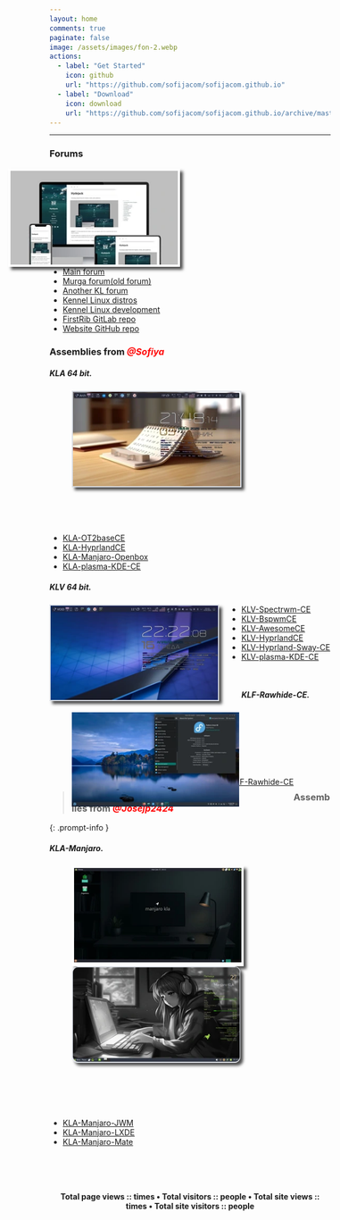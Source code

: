 ```yaml
---
layout: home
comments: true
paginate: false
image: /assets/images/fon-2.webp
actions:
  - label: "Get Started"
    icon: github
    url: "https://github.com/sofijacom/sofijacom.github.io"
  - label: "Download"
    icon: download
    url: "https://github.com/sofijacom/sofijacom.github.io/archive/master.zip"
---
```



<hr>

<h3>Forums</h3>
<img src="/assets/web/forums.webp" class="morph pic" alt="forum" style="float: right; margin-right: 270px; width: 300px;" alt="forum" />
<ul class="podcast-links">
  <li><a href="https://forum.puppylinux.com/viewforum.php?f=228" title="">Main forum</a></li>
  <li><a href="https://oldforum.puppylinux.com/index.php" title="">Murga forum(old forum)</a></li>	
  <li><a href="https://kennel-linux.rockedge.org/" title="">Another KL forum</a></li>
  <li><a href="https://forum.puppylinux.com/viewforum.php?f=231" title="">Kennel Linux distros</a></li>
  <li><a href="https://forum.puppylinux.com/viewforum.php?f=194" title="">Kennel Linux development</a></li>
  <li><a href="https://gitlab.com/firstrib/firstrib" title="">FirstRib GitLab repo</a></li>
  <li><a href="https://github.com/sofijacom/sofijacom.github.io" title="">Website GitHub repo</a></li>  	
</ul>



<h3>Assemblies from <span style="color:#ff0000;font-style:italic;font-weight:700;font-size:16px">@Sofiya</span></h3>
<h5>KLA 64 bit.</h5>
<figure style="width: 300px; margin-right: 40px;" class="align-left">
  <img src="/assets/img/KLA.webp" class="easy-zoom-effect pics" alt="kla" />	
</figure>
<br><br><br>
<ul>
  <li><a href="https://github.com/sofijacom/KLA-OT2baseCE" title="">KLA-OT2baseCE</a></li>
  <li><a href="https://github.com/sofijacom/KLA-Hyprland" title="">KLA-HyprlandCE</a></li>
  <li><a href="https://github.com/sofijacom/KLA-Manjaro-Openbox" title="">KLA-Manjaro-Openbox</a></li>
  <li><a href="https://github.com/sofijacom/KLA-plasma-KDE-CE" title="">KLA-plasma-KDE-CE</a></li>	
</ul>


<h5>KLV 64 bit.</h5>
<img src="/assets/img/KLV.webp" class="anime pics" alt="klv" style="float: left; margin-right: 40px; width: 300px;" />
<ul>
  <li><a href="https://github.com/sofijacom/KLV-Spectrwm-CE" title="">KLV-Spectrwm-CE</a></li>
  <li><a href="https://github.com/sofijacom/KLV-BspwmCE" title="">KLV-BspwmCE</a></li>
  <li><a href="https://github.com/sofijacom/KLV-AwesomeCE" title="">KLV-AwesomeCE</a></li>
  <li><a href="https://github.com/sofijacom/KLV-HyprlandCE" title="">KLV-HyprlandCE</a></li>
  <li><a href="https://github.com/sofijacom/KLV-Hyprland-Sway-CE" title="">KLV-Hyprland-Sway-CE</a></li>
  <li><a href="https://github.com/sofijacom/KLV-plasma-KDE-CE" title="">KLV-plasma-KDE-CE</a></li>
</ul>
<br>


<h5>KLF-Rawhide-CE.</h5>
<figure style="width: 300px; margin-right: 40px;" class="align-left">
  <div class="animate">	  
    <img class="first" src="/assets/img/F.webp" alt="klf" />   
    <img class="second" src="/assets/img/Fedora.webp" alt="klf" />    
  </div>
</figure>	
<br><br><br><br><br><br>
<ul class="links">
  <li><a href="https://github.com/sofijacom/KLF-Rawhide-CE" title="">KLF-Rawhide-CE</a></li> 
</ul><br>

 
> <h3>Assemblies from <span style="color:#ff0000;font-style:italic;font-weight:700;font-size:16px">@Josejp2424</span></h3>
{: .prompt-info }

<h5>KLA-Manjaro.</h5>
 <figure style="width: 300px; margin-right: 40px;" class="align-left">
  <div class="focus pic"><img src="/assets/img/manjaro-mate.webp" alt="manjaro mate"></div>
 </figure>	
<figure style="width: 300px; margin-right: 90px;" class="align-right">
  <div class="scale"><img src="/assets/img/manjaro-2.webp" class="scale" alt="manjaro"></div>	
</figure>
<br><br><br><br>
<ul>
  <li><a href="https://forum.puppylinux.com/viewtopic.php?t=12833" title="">KLA-Manjaro-JWM</a></li>
  <li><a href="https://forum.puppylinux.com/viewtopic.php?t=12671" title="">KLA-Manjaro-LXDE</a></li>
  <li><a href="https://forum.puppylinux.com/viewtopic.php?t=14608" title="">KLA-Manjaro-Mate</a></li>
</ul>
 
  
<p align="center"> 
  <img src="https://github.com/user-attachments/assets/6c640e94-03b1-4425-8345-e8bde37252a5" alt="" />  
</p>

<p align="center">
	<a href="https://github.com/sofijacom/sofijacom.github.io/blob/master/LICENSE"><img src="https://img.shields.io/static/v1.svg?style=for-the-badge&label=License&message=MIT&logoColor=d9e0ee&colorA=363a4f&colorB=b7bdf8" alt=""/></a>
</p>

<!--
<p align="center"> <img src="https://komarev.com/ghpvc/?username=sofijacom&label=Profile%20views&color=blueviolet&size=24&style=flat" alt="sofijacom" /> </p>
-->
<!--
data-style=""
short: Displays in short form, e.g. 1024 will be shown as 1k.
comma: Separates data with commas, e.g. 1024 will be shown as 1,024.
default: Default mode, displays the full data.
-->

<!--<script defer data-style="default" src="/assets/js/site.js"></script>-->  <!--short,comma,default, https://github.com/soxft/busuanzi/wiki/usage-->
<!-- https://github.com/soxft/busuanzi -->
<script defer data-style="short" src="https://busuanzi.9420.ltd/js"></script>

<h4 class="page__comments-title" align="center">
Total page views :: <span id="busuanzi_page_pv" style="color: #d20f39"></span> times • Total visitors :: <span id="busuanzi_page_uv" style="color: #40a02b"></span> people • Total site views :: <span id="busuanzi_site_pv" style="color: #04b"></span> times • Total site visitors :: <span id="busuanzi_site_uv" style="color: #FF9800"></span> people
<h4 class="page__comments-title"></h4>
</h4>


<style>
.morph {
  transition: all 1s ease; /* transform 1s ease */
 /* image-rendering: pixelated; */ /* Image sharpness */	
}

.morph:hover {
  border-radius: 50%;
  transform: rotate(360deg); /* transform: rotate(360deg) scale(1.25); */	
}	
</style>

<style>
img.anime {
  transition: all 1s ease;
 /* image-rendering: pixelated; */ /* Image sharpness */	
}

img.anime:hover {
  transform: rotate(360deg) scale(1.20);	
}	
</style>

<style>
.easy-zoom-effect {
  transition: all 1s ease; /* transform 1s ease */
 /* image-rendering: pixelated; */ /* Image sharpness */	
}

.easy-zoom-effect:hover {
  transform: scale(1.20);	
}	
</style>

<style>	
.focus {
  -webkit-transition: all 1s ease;
     -moz-transition: all 1s ease;
       -o-transition: all 1s ease;
      -ms-transition: all 1s ease;
          transition: all 1s ease;
}

.focus:hover {
  border: 4px solid #b8b8b8;
  border-radius: 50%;
}	
</style>

<style>
.scale {
  width: 300px; /* Ширина картинок */
  display: inline-block; /* Строчно-блочный элемент */
  overflow: hidden; /* Скрываем всё за контуром */
  border-radius: 10px;
  border: 1px solid #dce0e7;   
  -webkit-box-shadow: 5px 5px 5px rgba(0, 0, 0, 0.7);
          box-shadow: 5px 5px 5px rgba(0, 0, 0, 0.7);	
 /* border: 1px solid #181825; */	    
}
.scale img {
  transition: all 1s ease; /* Время эффекта */
  display: block; /* Убираем небольшой отступ снизу */
}
.scale img:hover {
  transform: scale(1.25); /* Увеличиваем масштаб */
  image-rendering: pixelated; /* Image sharpness */	
}
</style>

<style>
.animate { 
 position: relative; 
 margin: 0 auto;/* устанваливаем блок div по центру страницы*/
 width: 300px; /* Ширина */
 height: auto;  /* Высота */				
}
.animate img { 
 position: absolute; /* абсолютное позиционирование*/
 left: 0; /* выравниваем картинки по левому верхнему углу div-а*/ 
 top: 0; /* выравниваем картинки по левому верхнему углу div-а */  
 -moz-transition: all 1s ease;
 -webkit-transition: all 1s ease;
 -o-transition: all 1s ease;
 transition: all 1s ease;
}
.animate img.first {
 opacity: 0;
 filter: alpha(opacity=0);
}
.animate:hover img.first {
 opacity: 1;
 filter: alpha(opacity=100);
}
 .animate:hover img.second, .animate img.second:hover {
 opacity: 0;
 filter: alpha(opacity=0);
 -moz-transform: scale(0, 1);
 -webkit-transform: scale(0, 1);
 -o-transform: scale(0, 1);
 -ms-transform: scale(0, 1);
 transform: scale(0, 1);
}	
</style>
	

<style>
.pic {
  border: 4px solid #fff;  
  float: left;
  height: auto;
  width: 300px;
  margin-right: 40px;
  overflow: hidden;
  display: block;	  
   
  -webkit-box-shadow: 5px 5px 5px #111;
          box-shadow: 5px 5px 5px rgba(0, 0, 0, 0.7);  
}	
</style>

<style>
.pics {
  border: 2px solid #dce0e7;
	
  -webkit-box-shadow: 5px 5px 5px #111;
          box-shadow: 5px 5px 5px rgba(0, 0, 0, 0.7);  
}	
</style>

<style>
.links {
    float: left;
    margin-left: 300px;
}	
</style>

